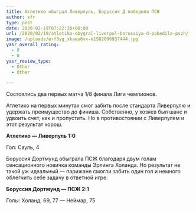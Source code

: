 ```yaml
---
title: Атлетико обыграл Ливерпуль, Боруссия Д победила ПСЖ
author: xfr
type: post
date: 2020-02-19T07:22:26+00:00
url: /2020/02/19/atletiko-obygral-liverpul-borussiya-d-pobedila-pszh/
image: /uploads/erf3yg_xkaeu6xx-e1582096937444.jpg
yasr_overall_rating:
  - 0
  - 0
yasr_review_type:
  - Other
  - Other

---
```

Состоялись два первых матча 1/8 финала Лиги чемпионов.

Атлетико на первых минутах смог забить после стандарта Ливерпулю и удержать преимущество до финиша. Собственно, у хозяев был шанс и удвоить счет, как и пропустить. Но в противостоянии с Ливерпулем и этот результат хорош.

**Атлетико &#8212; Ливерпуль 1:0**
  
Гол: Сауль, 4

Боруссия Дортмунд обыграла ПСЖ благодаря двум голам сенсационного новичка команды Эрлинга Холанда. Но результат не такой уж идеальный &#8212; парижане смогли забить один гол и немного облегчить себе задачу в ответной игре.

**Боруссия Дортмунд &#8212; ПСЖ 2:1**
  
Голы: Холанд, 69, 77 &#8212; Неймар, 75